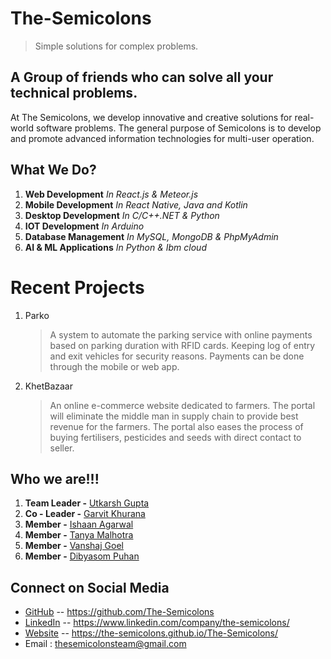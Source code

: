 # The-Semicolons
> Simple solutions for complex problems.


## A Group of friends who can solve all your technical problems.
At The Semicolons, we develop innovative and creative solutions for real-world software problems. The general purpose of Semicolons is to develop and promote advanced information technologies for multi-user operation.


## What We Do?
1. **Web Development** *In React.js & Meteor.js*
2. **Mobile Development** *In React Native, Java and Kotlin*
3. **Desktop Development** *In C/C++.NET & Python*
4. **IOT Development** *In Arduino*
5. **Database Management** *In MySQL, MongoDB & PhpMyAdmin*
6. **AI & ML Applications** *In Python & Ibm cloud*


# Recent Projects
1. Parko 
   > A system to automate the parking service with online payments based on parking duration with RFID cards. Keeping log of entry and exit vehicles for security reasons. Payments can be done through the mobile or web app.

2. KhetBazaar
   > An online e-commerce website dedicated to farmers. The portal will eliminate the middle man in supply chain to provide best revenue for the farmers. The portal also eases the process of buying fertilisers, pesticides and seeds with direct contact to seller.


## Who we are!!!
1. **Team Leader -** [Utkarsh Gupta](https://www.linkedin.com/in/avgeekgupta/)
2. **Co - Leader -** [Garvit Khurana](https://www.linkedin.com/in/khuranagarvit019/)
3. **Member -** [Ishaan Agarwal](https://www.linkedin.com/in/ishan-agarwal-8012231a4/)
4. **Member -** [Tanya Malhotra](https://www.linkedin.com/in/tanya-malhotra-0999001a9/)
5. **Member -** [Vanshaj Goel](https://www.linkedin.com/in/vanshaj-goel-593833163/)
6. **Member -** [Dibyasom Puhan](https://in.linkedin.com/in/dibyasom-puhan-433852190/)


## Connect on Social Media
- [GitHub](https://github.com/The-Semicolons) -- <https://github.com/The-Semicolons>
- [LinkedIn](https://www.linkedin.com/company/the-semicolons/) -- <https://www.linkedin.com/company/the-semicolons/>
- [Website](https://the-semicolons.github.io/The-Semicolons/) -- <https://the-semicolons.github.io/The-Semicolons/>
- Email : <thesemicolonsteam@gmail.com>